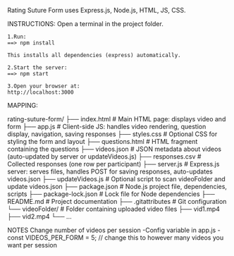 Rating Suture Form uses Express.js, Node.js, HTML, JS, CSS.

INSTRUCTIONS:
Open a terminal in the project folder.

    1.Run:
    ==> npm install

    This installs all dependencies (express) automatically.

    2.Start the server:
    ==> npm start

    3.Open your browser at:
    http://localhost:3000


MAPPING:

rating-suture-form/
├── index.html           # Main HTML page: displays video and form
├── app.js               # Client-side JS: handles video rendering, question display, navigation, saving responses
├── styles.css           # Optional CSS for styling the form and layout
├── questions.html       # HTML fragment containing the questions
├── videos.json          # JSON metadata about videos (auto-updated by server or updateVideos.js)
├── responses.csv        # Collected responses (one row per participant)
├── server.js            # Express.js server: serves files, handles POST for saving responses, auto-updates videos.json
├── updateVideos.js      # Optional script to scan videoFolder and update videos.json
├── package.json         # Node.js project file, dependencies, scripts
├── package-lock.json    # Lock file for Node dependencies
├── README.md            # Project documentation
├── .gitattributes       # Git configuration
└── videoFolder/         # Folder containing uploaded video files
    ├── vid1.mp4
    ├── vid2.mp4
    └── ...


NOTES
Change number of videos per session
-Config variable in app.js
    - const VIDEOS_PER_FORM = 5; // change this to however many videos you want per session
